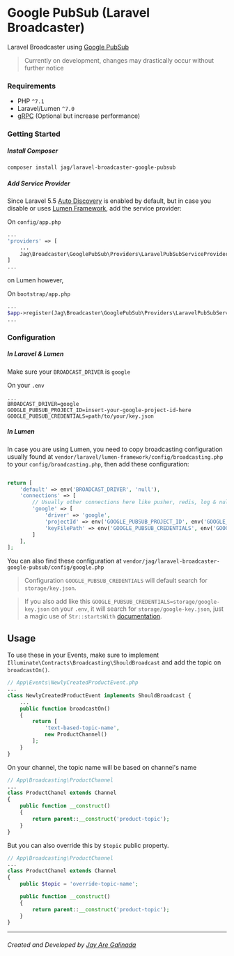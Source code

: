 # Google PubSub (Laravel Broadcaster)
Laravel Broadcaster using [Google PubSub](https://cloud.google.com/pubsub/)
> Currently on development, changes may drastically occur without further notice 

### Requirements
- PHP `^7.1`
- Laravel/Lumen `^7.0`
- [gRPC](https://cloud.google.com/php/grpc) (Optional but increase performance)

### Getting Started

##### Install Composer
```sh
composer install jag/laravel-broadcaster-google-pubsub
```

##### Add Service Provider
Since Laravel 5.5 [Auto Discovery](https://medium.com/@taylorotwell/package-auto-discovery-in-laravel-5-5-ea9e3ab20518) is enabled by default, but in case you disable or uses [Lumen Framework](https://lumen.laravel.com), add the service provider:

On `config/app.php`
```php
...
'providers' => [
    ...
    Jag\Broadcaster\GooglePubSub\Providers\LaravelPubSubServiceProvider::class,
]
...
```
on Lumen however, 

On `bootstrap/app.php`
```php
...
$app->register(Jag\Broadcaster\GooglePubSub\Providers\LaravelPubSubServiceProvider::class);
...
```

### Configuration

##### In Laravel & Lumen
Make sure your `BROADCAST_DRIVER` is `google`

On your `.env`
```
...
BROADCAST_DRIVER=google
GOOGLE_PUBSUB_PROJECT_ID=insert-your-google-project-id-here
GOOGLE_PUBSUB_CREDENTIALS=path/to/your/key.json
```

##### In Lumen
In case you are using Lumen, you need to copy broadcasting configuration usually found at `vendor/laravel/lumen-framework/config/broadcasting.php` to your `config/broadcasting.php`, then add these configuration:

```php

return [
    'default' => env('BROADCAST_DRIVER', 'null'),
    'connections' => [
        // Usually other connections here like pusher, redis, log & null by default
        'google' => [
            'driver' => 'google',
            'projectId' => env('GOOGLE_PUBSUB_PROJECT_ID', env('GOOGLE_PROJECT_ID', env('GCLOUD_PROJECT'))),
            'keyFilePath' => env('GOOGLE_PUBSUB_CREDENTIALS', env('GOOGLE_APPLICATION_CREDENTIALS')),
        ]
    ],
];
```

You can also find these configuration at `vendor/jag/laravel-broadcaster-google-pubsub/config/google.php`

> Configuration `GOOGLE_PUBSUB_CREDENTIALS` will default search for `storage/key.json`.

> If you also add like this `GOOGLE_PUBSUB_CREDENTIALS=storage/google-key.json` on your `.env`, it will search for `storage/google-key.json`, just a magic use of `Str::startsWith` [documentation](https://laravel.com/docs/7.x/helpers#method-starts-with).  

## Usage
To use these in your Events, make sure to implement `Illuminate\Contracts\Broadcasting\ShouldBroadcast` and add the topic on `broadcastOn()`.

```php
// App\Events\NewlyCreatedProductEvent.php
...
class NewlyCreatedProductEvent implements ShouldBroadcast {
    ...
    public function broadcastOn()
    {
        return [
            'text-based-topic-name',
            new ProductChannel()
        ];   
    }   
}
```

On your channel, the topic name will be based on channel's name
```php
// App\Broadcasting\ProductChannel
...
class ProductChanel extends Channel
{
    public function __construct()
    {
        return parent::__construct('product-topic');    
    }
}
```

But you can also override this by `$topic` public property.
```php
// App\Broadcasting\ProductChannel
...
class ProductChanel extends Channel
{
    public $topic = 'override-topic-name';

    public function __construct()
    {
        return parent::__construct('product-topic');    
    }
}
```

* * *
###### Created and Developed by [Jay Are Galinada](https://jayaregalinada.github.io)
